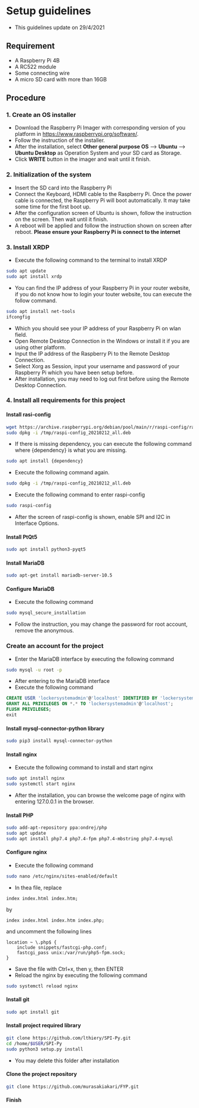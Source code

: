 # Setup guidelines
* This guidelines update on 29/4/2021
## Requirement
* A Raspberry Pi 4B
* A RC522 module
* Some connecting wire
* A micro SD card with more than 16GB
## Procedure
### 1. Create an OS installer
* Download the Raspberry Pi Imager with corresponding version of you platform in https://www.raspberrypi.org/software/.
* Follow the instruction of the installer.
* After the installation, select **Other general purpose OS** --> **Ubuntu** --> **Ubuntu Desktop** as Operation System and your SD card as Storage.
* Click **WRITE** button in the imager and wait until it finish.
### 2. Initialization of the system
*  Insert the SD card into the Raspberry Pi
*  Connect the Keyboard, HDMI cable to the Raspberry Pi. Once the power cable is connected, the Raspberry Pi will boot automatically. It may take some time for the first boot up.
*  After the configuration screen of Ubuntu is shown, follow the instruction on the screen. Then wait until it finish.
*  A reboot will be applied and follow the instruction shown on screen after reboot.
**Please ensure your Raspberry Pi is connect to the internet**
### 3. Install XRDP
* Execute the following command to the terminal to install XRDP
```bash
sudo apt update
sudo apt install xrdp
```
* You can find the IP address of your Raspberry Pi in your router website, if you do not know how to login your touter website, tou can execute the follow command.
```bash
sudo apt install net-tools
ifcongfig
```
* Which you should see your IP address of your Raspberry Pi on wlan field.
* Open Remote Desktop Connection in the Windows or install it if you are using other platform.
* Input the IP address of the Raspberry Pi to the Remote Desktop Connection.
* Select Xorg as Session, input your username and password of your Raspberry Pi which you have been setup before.
* After installation, you may need to log out first before using the Remote Desktop Connection.
### 4. Install all requirements for this project
#### Install rasi-config

```bash
wget https://archive.raspberrypi.org/debian/pool/main/r/raspi-config/raspi-config_20210212_all.deb -P /tmp
sudo dpkg -i /tmp/raspi-config_20210212_all.deb
```
* If there is missing dependency, you can execute the following command where {dependency} is what you are missing. 
```bash
sudo apt install {dependency}
```
* Execute the following command again.
```bash
sudo dpkg -i /tmp/raspi-config_20210212_all.deb
```
* Execute the following command to enter raspi-config
```bash
sudo raspi-config
```
* After the screen of raspi-config is shown, enable SPI and I2C in Interface Options.
#### Install PtQt5
```bash
sudo apt install python3-pyqt5
```
#### Install MariaDB
```bash
sudo apt-get install mariadb-server-10.5
```
#### Configure MariaDB
* Execute the following command
```bash
sudo mysql_secure_installation
```
* Follow the instruction, you may change the password for root account,  remove the anonymous.
### Create an account for the project
* Enter the MariaDB interface by executing the following command
```bash
sudo mysql -u root -p
```
* After entering to the MariaDB interface
* Execute the following command
```SQL
CREATE USER 'lockersystemadmin'@'localhost' IDENTIFIED BY 'lockersystemadmin';
GRANT ALL PRIVILEGES ON *.* TO 'lockersystemadmin'@'localhost';
FLUSH PRIVILEGES;
exit
```
#### Install mysql-connector-python library
```bash
sudo pip3 install mysql-connector-python
```
#### Install nginx
* Execute the following command to install and start nginx
```bash
sudo apt install nginx
sudo systemctl start nginx
```
* After the installation, you can browse the welcome page of nginx with entering 127.0.0.1 in the browser.
#### Install PHP
```bash
sudo add-apt-repository ppa:ondrej/php
sudo apt update
sudo apt install php7.4 php7.4-fpm php7.4-mbstring php7.4-mysql 
```
#### Configure nginx
* Execute the following command
```bash
sudo nano /etc/nginx/sites-enabled/default
```
* In thea file, replace
```
index index.html index.htm;
```
by
```
index index.html index.htm index.php;
```
and uncomment the following lines
```
location ~ \.php$ {
    include snippets/fastcgi-php.conf;
    fastcgi_pass unix:/var/run/php5-fpm.sock;
}
```
* Save the file with Ctrl+x, then y, then ENTER
* Reload the nginx by executing the following command
```bash
sudo systemctl reload nginx
```
#### Install git
```bash
sudo apt install git
```
#### Install project required library
```bash
git clone https://github.com/lthiery/SPI-Py.git
cd /home/$USER/SPI-Py
sudo python3 setup.py install
```
* You may delete this folder after installation
#### Clone the project repository
```bash
git clone https://github.com/murasakiakari/FYP.git
```
#### Finish